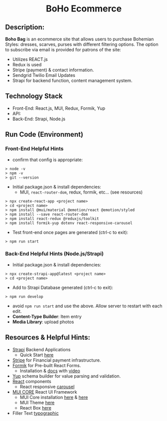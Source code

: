 <h1 align="center">BoHo Ecommerce</h1>

## Description:
**Boho Bag** is an ecommerce site that allows users to purchase Bohemian Styles: dresses, scarves, purses with different filtering options. The option to subscribe via email is provided for patrons of the site: 
- Utilizes REACT.js  <insert example>
- Redux is used <insert example>
- <insert example> Stripe (payment) & contact information. 
- <insert example> Sendgrid Twilio Email Updates
- <insert example> Strapi for backend function, content management system. 

## Technology Stack
- Front-End: React.js, MUI, Redux, Formik, Yup
- API:
- Back-End: Strapi, Node.js

## Run Code (Environment)

### Front-End Helpful Hints 
- confirm that config is appropriate:
```
> node -v
> npm -v
> git --version
```

- Initial package.json & install dependencies:
    - MUI, `react-router-dom`, redux, formik, etc... (see resources)
```
> npx create-react-app <project name>
> cd <project name>
> npm install @mui/material @emotion/react @emotion/styled
> npm install --save react-router-dom
> npm install react-redux @reduxjs/toolkit
> npm install formik-yup dotenv react-responsive-carousel
```
- Test front-end once pages are generated (ctrl-c to exit):
```
> npm run start
```

### Back-End Helpful Hints (Node.js/Strapi)
- Initial package.json & install dependencies:
```
> npx create-strapi-app@latest <project name>
> cd <project name>
```
- Add to Strapi Database generated (ctrl-c to exit):
```
> npm run develop
```
- avoid `npm run start` and use the above. Allow server to restart with each edit.
- **Content-Type Builder**: Item entry
- **Media Library**: upload photos


## Resources & Helpful Hints:
- [Strapi](https://strapi.io/) Backend Applications
    - Quick Start [here](https://docs.strapi.io/dev-docs/quick-start)
- [Stripe](https://stripe.com/?utm_campaign=paid_brand-US_Search_Brand_Stripe_Control-1803852691&utm_medium=cpc&utm_source=google&ad_content=604030746212&utm_term=stripe&utm_matchtype=p&utm_adposition=&utm_device=c&gclid=CjwKCAjwxr2iBhBJEiwAdXECw9BcpcbVI09UivWmp_SZ3W3uapO6fPcNs-CDILBhvUHbqb-q9eeMwhoCjDsQAvD_BwE) for Financial payment infrastructure. 
- [Formik](https://formik.org/) for Pre-built React Forms.
    - Installation & [docs](https://formik.org/docs/overview#installation) with [video](https://www.youtube.com/watch?v=oiNtnehlaTo)
- [Yup](https://www.npmjs.com/package/yup) schema builder for value parsing and validation. 
- [React](https://react.dev/) components
    - React responsive [carousel](https://www.npmjs.com/package/react-responsive-carousel)
- [MUI CORE](https://mui.com/) React UI Framework
    - MUI Core installation [here](https://www.npmjs.com/package/@mui/material) & [here](https://mui.com/material-ui/getting-started/installation/)
    - MUI Theme [here](https://mui.com/material-ui/customization/theming/)
    - React Box [here](https://mui.com/material-ui/react-box/)
- Filler Text [typographic](https://generator.lorem-ipsum.info/)


